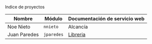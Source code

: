Indice de proyectos

| Nombre | Módulo | Documentación de servicio web                        |
| ----------- | -------------- | ---
| Noe Nieto   | `nnieto`  | Alcancía |
| Juan Paredes   | `jparedes`  | [Libreria](jparedes.md) |
